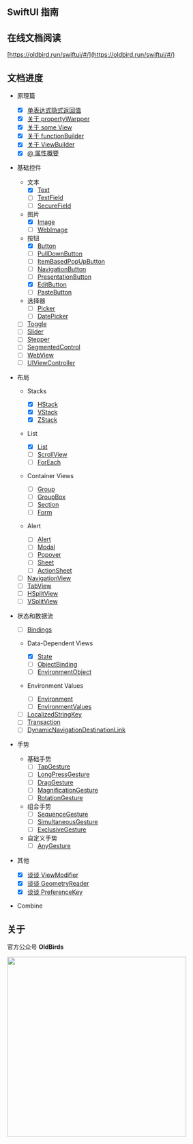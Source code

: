 ## SwiftUI 指南

## 在线文档阅读

[https://oldbird.run/swiftui/#/](https://oldbird.run/swiftui/#/)

## 文档进度

- 原理篇

  - [x] [单表达式隐式返回值](Principle01.md)
  - [x] [关于 propertyWarpper](Principle02.md)
  - [x] [关于 some View](Principle03.md)
  - [x] [关于 functionBuilder](Principle05.md)
  - [x] [关于 ViewBuilder](Principle04.md)
  - [x] [@ 属性概要](Principle06.md)

- 基础控件

  - 文本
    - [x] [Text](Text.md)
    - [ ] [TextField](TextField.md)
    - [ ] [SecureField](SecureField.md)
  - 图片
    - [x] [Image](Image.md)
    - [ ] [WebImage](WebImage.md)
  - 按钮
    - [x] [Button](Button.md)
    - [ ] [PullDownButton](PullDownButton.md)
    - [ ] [ItemBasedPopUpButton](ItemBasedPopUpButton.md)
    - [ ] [NavigationButton](NavigationButton.md)
    - [ ] [PresentationButton](PresentationButton.md)
    - [x] [EditButton](EditButton.md)
    - [ ] [PasteButton](PasteButton.md)
  - 选择器
    - [ ] [Picker](Picker.md)
    - [ ] [DatePicker](DatePicker.md)
  - [ ] [Toggle](Toggle.md)
  - [ ] [Slider](Slider.md)
  - [ ] [Stepper](Stepper.md)
  - [ ] [SegmentedControl](SegmentedControl.md)
  - [ ] [WebView](WebView.md)
  - [ ] [UIViewController](UIViewController.md)

- 布局

  - Stacks

    - [x] [HStack](HStack.md)
    - [x] [VStack](VStack.md)
    - [x] [ZStack](ZStack.md)

  - List

    - [x] [List](List.md)
    - [ ] [ScrollView](ScrollView.md)
    - [ ] [ForEach](ForEach.md)

  - Container Views
    - [ ] [Group](Group.md)
    - [ ] [GroupBox](GroupBox.md)
    - [ ] [Section](Section.md)
    - [ ] [Form](Form.md)
  - Alert

    - [ ] [Alert](Alert.md)
    - [ ] [Modal](Modal.md)
    - [ ] [Popover](Popover.md)
    - [ ] [Sheet](Sheet.md)
    - [ ] [ActionSheet](ActionSheet.md)

  - [ ] [NavigationView](NavigationView.md)
  - [ ] [TabView](TabView.md)
  - [ ] [HSplitView](HSplitView.md)
  - [ ] [VSplitView](VSplitView.md)

- 状态和数据流

  - [ ] [Bindings](Bindings.md)
  - Data-Dependent Views
    - [x] [State](State.md)
    - [ ] [ObjectBinding](ObjectBinding.md)
    - [ ] [EnvironmentObject](EnvironmentObject.md)
  - Environment Values

    - [ ] [Environment](Environment.md)
    - [ ] [EnvironmentValues](EnvironmentValues.md)

  - [ ] [LocalizedStringKey](LocalizedStringKey.md)
  - [ ] [Transaction](Transaction.md)
  - [ ] [DynamicNavigationDestinationLink](DynamicNavigationDestinationLink.md)

- 手势
  - 基础手势
    - [ ] [TapGesture](TapGesture.md)
    - [ ] [LongPressGesture](LongPressGesture.md)
    - [ ] [DragGesture](DragGesture.md)
    - [ ] [MagnificationGesture](MagnificationGesture.md)
    - [ ] [RotationGesture](RotationGesture.md)
  - 组合手势
    - [ ] [SequenceGesture](SequenceGesture.md)
    - [ ] [SimultaneousGesture](SimultaneousGesture.md)
    - [ ] [ExclusiveGesture](ExclusiveGesture.md)
  - 自定义手势
    - [ ] [AnyGesture](AnyGesture.md)
- 其他
  - [x] [谈谈 ViewModifier](ViewModifier.md)
  - [x] [谈谈 GeometryReader](GeometryReader.md)
  - [x] [谈谈 PreferenceKey](PreferenceKey.md)
- Combine

## 关于

官方公众号 **OldBirds**

<img src="http://blog.loveli.site/mweb/wechat-logo.png" width="420" />

